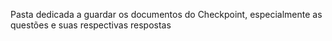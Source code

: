 Pasta dedicada a guardar os documentos do Checkpoint, especialmente as questões e suas respectivas respostas
